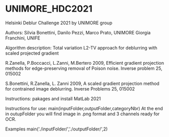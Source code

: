 # UNIMORE_HDC2021
Helsinki Deblur Challenge 2021 by UNIMORE group 

Authors: Silvia Bonettini, Danilo Pezzi, Marco Prato, UNIMORE Giorgia Franchini, UNIFE

Algorithm description: Total variation L2-TV approach for deblurring with scaled projected gradient 

R.Zanella, P.Boccacci, L.Zanni, M.Bertero 2009, Efficient gradient projection methods for edge-preserving removal of Poison noise. Inverse problem 25, 015002

S.Bonettini, R.Zanella, L. Zanni 2009, A scaled gradient projection method for contrained image deblurring. Inverse Problems 25, 015002

Instructions: pakages and install MatLab 2021

Instructions for use: main(inputFolder,outputFolder,categoryNbr) At the end in outupFolder you will find image in .png format and 3 channels ready for OCR.

Examples main('./inputFolder/','./outputFolder/',2)
